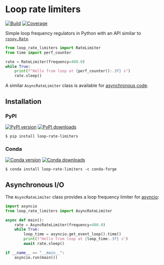 # Loop rate limiters

[![Build](https://img.shields.io/github/actions/workflow/status/stephane-caron/loop-rate-limiters/main.yml?branch=main)](https://github.com/stephane-caron/loop-rate-limiters/actions)
[![Coverage](https://coveralls.io/repos/github/stephane-caron/loop-rate-limiters/badge.svg?branch=main)](https://coveralls.io/github/stephane-caron/loop-rate-limiters?branch=main)

Simple loop frequency regulators in Python with an API similar to [``rospy.Rate``](https://wiki.ros.org/rospy/Overview/Time#Sleeping_and_Rates).

```python
from loop_rate_limiters import RateLimiter
from time import perf_counter

rate = RateLimiter(frequency=400.0)
while True:
    print(f"Hello from loop at {perf_counter():.3f} s")
    rate.sleep()
```

A similar ``AsyncRateLimiter`` class is available for [asynchronous code](#asynchronous-io).

## Installation

### PyPI

[![PyPI version](https://img.shields.io/pypi/v/loop-rate-limiters)](https://pypi.org/project/loop-rate-limiters/)
[![PyPI downloads](https://static.pepy.tech/badge/loop-rate-limiters)](https://pepy.tech/project/loop-rate-limiters)

```console
$ pip install loop-rate-limiters
```

### Conda

[![Conda version](https://anaconda.org/conda-forge/loop-rate-limiters/badges/version.svg)](https://anaconda.org/conda-forge/loop-rate-limiters)
[![Conda downloads](https://anaconda.org/conda-forge/loop-rate-limiters/badges/downloads.svg)](https://anaconda.org/conda-forge/loop-rate-limiters)

```console
$ conda install loop-rate-limiters -c conda-forge
```

## Asynchronous I/O

The ``AsyncRateLimiter`` class provides a loop frequency limiter for [asyncio](https://docs.python.org/3/library/asyncio.html):

```python
import asyncio
from loop_rate_limiters import AsyncRateLimiter

async def main():
    rate = AsyncRateLimiter(frequency=400.0)
    while True:
        loop_time = asyncio.get_event_loop().time()
        print(f"Hello from loop at {loop_time:.3f} s")
        await rate.sleep()

if __name__ == "__main__":
    asyncio.run(main())
```
